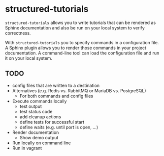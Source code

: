 # structured-tutorials

`structured-tutorials` allows you to write tutorials that can be rendered as Sphinx documentation and also be
run on your local system to verify correctness.

With `structured-tutorials` you to specify commands in a configuration file. A Sphinx plugin allows you to
render those commands in your project documentation. A command-line tool can load the configuration file and
run it on your local system.

## TODO

* config files that are written to a destination
* Alternatives (e.g. Redis vs. RabbitMQ or MariaDB vs. PostgreSQL)
  * For both commands and config files
* Execute commands locally
  * test output
  * test status code
  * add cleanup actions
  * define tests for successful start
  * define waits (e.g. until port is open, ...)
* Render documentation
  * Show demo output
* Run locally on command line
* Run in vagrant
